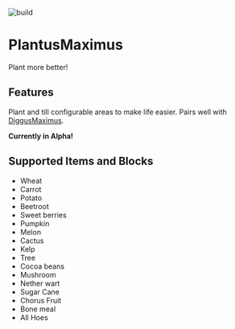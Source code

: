 ![build](https://github.com/sognefej/PlantusMaximus/workflows/build/badge.svg)

# PlantusMaximus
Plant more better!

## Features
Plant and till configurable areas to make life easier. Pairs well with [DiggusMaximus](https://www.curseforge.com/minecraft/mc-mods/diggus-maximus).


**Currently in Alpha!**

## Supported Items and Blocks
- Wheat
- Carrot
- Potato
- Beetroot
- Sweet berries
- Pumpkin 
- Melon
- Cactus 
- Kelp 
- Tree
- Cocoa beans
- Mushroom
- Nether wart
- Sugar Cane 
- Chorus Fruit 
- Bone meal
- All Hoes
